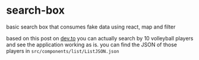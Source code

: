 # search-box
basic search box that consumes fake data using react, map and filter

based on this post on [dev.to](https://dev.to/salehmubashar/search-bar-in-react-js-545l)
you can actually search by 10 volleyball players and see the application working as is. you can find the JSON of those players in `src/components/list/ListJSON.json`
